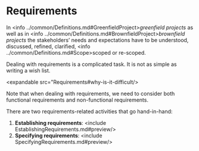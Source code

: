 # Requirements

<expandable src="Requirements#def-requirement" title="Requirement" styles="info,expanded"/>

In <info ../common/Definitions.md#GreenfieldProject>_greenfield projects_</info> as well as in 
<info ../common/Definitions.md#BrownfieldProject>_brownfield projects_</info> the stakeholders’ needs and expectations 
have to be understood, discussed, refined, clarified, 
<info ../common/Definitions.md#Scope>scoped</info> or re-scoped. 

Dealing with requirements is a complicated task. It is not as simple as writing a wish list. 

<expandable src="Requirements#why-is-it-difficult/>
 
Note that when dealing with requirements, we need to consider both functional requirements and 
non-functional requirements. 

<expandable src="NfrSidebar.md" title="Non-Functional Requirements" styles="regular,expanded"/>

There are two requirements-related activities that go hand-in-hand:

1. **Establishing requirements**:  <include EstablishingRequirements.md#preview/>
2. **Specifying requirements**:  <include SpecifyingRequirements.md#preview/>

<expandable title="How is a requirement specification is different from a system specification?"
        source="../common/RequirementsVsSystemSpecifications.md"
        headings="3"/>

<include src="EstablishingRequirements.md" exc="preview" headings="2"/>

<inc SpecifyingRequirements.md exc="preview" headings="2"/>
